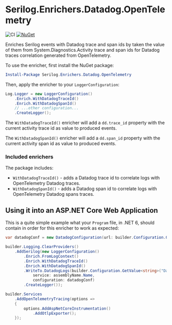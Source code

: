 # Serilog.Enrichers.Datadog.OpenTelemetry

![CI](https://github.com/didacrius/serilog-enrichers-datadog-opentelemetry/actions/workflows/ci.yml/badge.svg)
[![NuGet](https://img.shields.io/nuget/vpre/Serilog.Enrichers.Datadog.OpenTelemetry.svg)](https://www.nuget.org/packages/Serilog.Enrichers.Datadog.OpenTelemetry)

Enriches Serilog events with Datadog trace and span ids by taken the value of them from System.Diagnostics.Activity trace and span ids for Datadog traces correlation generated from OpenTelemetry.

To use the enricher, first install the NuGet package:

```powershell
Install-Package Serilog.Enrichers.Datadog.OpenTelemetry
```

Then, apply the enricher to your `LoggerConfiguration`:

```csharp
Log.Logger = new LoggerConfiguration()
    .Enrich.WithDatadogTraceId()
    .Enrich.WithDatadogSpanId()
    // ...other configuration...
    .CreateLogger();
```

The `WithDatadogTraceId()` enricher will add a `dd.trace_id` property with the current activity trace id as value to produced events.

The `WithDatadogSpanId()` enricher will add a `dd.span_id` property with the current activity span id as value to produced events.

### Included enrichers

The package includes:

 * `WithDatadogTraceId()` - adds a Datadog trace id to correlate logs with OpenTelemetry Datadog traces.
 * `WithDatadogSpanId()` - adds a Datadog span id to correlate logs with OpenTelemetry Datadog spans traces.

## Using it into an ASP.NET Core Web Application

This is a quite simple example what your `Program` file, in .NET 6, should contain in order for this enricher to work as expected:

```cs
var datadogConf = new DatadogConfiguration(url: builder.Configuration.GetValue<string>("Datadog:Endpoints:Logs"));

builder.Logging.ClearProviders()
    .AddSerilog(new LoggerConfiguration()
        .Enrich.FromLogContext()
        .Enrich.WithDatadogTraceId()
        .Enrich.WithDatadogSpanId()
        .WriteTo.DatadogLogs(builder.Configuration.GetValue<string>("Datadog:ApiKey"),
            service: assemblyName.Name,
            configuration: datadogConf)
        .CreateLogger());

builder.Services
    .AddOpenTelemetryTracing(options =>
    {
        options.AddAspNetCoreInstrumentation()
            .AddOtlpExporter();
    });
```